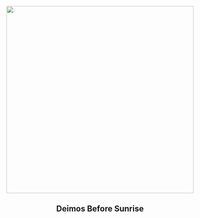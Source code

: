 
<p align="center"><img src="https://apod.nasa.gov/apod/image/2505/PIA26556_1024.jpg" width="500" height="500"></p>
<h2 align="center"> Deimos Before Sunrise </h2>
